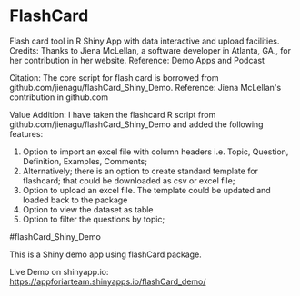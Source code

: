 # FlashCard
Flash card tool in R Shiny App with data interactive and upload facilities.  
Credits: 
Thanks to Jiena McLellan, a software developer in Atlanta, GA., for her contribution in her website.
Reference: Demo Apps and Podcast 

Citation: 
The core script for flash card is borrowed from github.com/jienagu/flashCard_Shiny_Demo.
Reference: Jiena McLellan's contribution in github.com 

Value Addition: 
I have taken the flashcard R script from github.com/jienagu/flashCard_Shiny_Demo and added the following features: 
1. Option to import an excel file with column headers i.e. Topic, Question, Definition, Examples, Comments; 
2. Alternatively; there is an option to create standard template for flashcard; that could be downloaded as csv or excel file; 
3. Option to upload an excel file. The template could be updated and loaded back to the package 
4. Option to view the dataset as table 
5. Option to filter the questions by topic; 




#flashCard_Shiny_Demo

This is a Shiny demo app using flashCard package.

Live Demo on shinyapp.io: https://appforiarteam.shinyapps.io/flashCard_demo/
